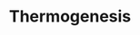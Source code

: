 ---
annotations:
- id: CL:0001070
  parent: native cell
  type: Cell Type Ontology
  value: beige adipocyte
- id: PW:0000034
  parent: classic metabolic pathway
  type: Pathway Ontology
  value: electron transport chain pathway
- id: CL:0000449
  parent: native cell
  type: Cell Type Ontology
  value: brown fat cell
authors:
- Khanspers
- Egonw
- Fehrhart
- MaintBot
description: Thermogenesis is an essential process of heat production in warm-blooded
  animals and some plants.
last-edited: 2019-08-16
organisms:
- Homo sapiens
redirect_from:
- /index.php/Pathway:WP4321
- /instance/WP4321
- /instance/WP4321_rr123362
revision: r123362
schema-jsonld:
- '@context': https://schema.org/
  '@id': https://wikipathways.github.io/pathways/WP4321.html
  '@type': Dataset
  creator:
    '@type': Organization
    name: WikiPathways
  description: Thermogenesis is an essential process of heat production in warm-blooded
    animals and some plants.
  keywords:
  - 2-Arachidonoylglycerol
  - 3,3',5'-Triiodothyronine
  - ACSL1
  - ACSL3
  - ACSL4
  - ACSL5
  - ACSL6
  - ACTB
  - ACTG1
  - ACTL6A
  - ACTL6B
  - ADCY1
  - ADCY10
  - ADCY2
  - ADCY3
  - ADCY4
  - ADCY5
  - ADCY6
  - ADCY7
  - ADCY8
  - ADCY9
  - ADP
  - ADRB3
  - AKT1S1
  - ANP
  - ARID1A
  - ARID1B
  - ATF2
  - ATP
  - Acetyl-CoA
  - Acyl-CoA
  - Acylcarnitine
  - Arachidonylethanolamide
  - BMP8A
  - BMP8B
  - BNP
  - CNR1
  - CPT1A
  - CPT1B
  - CPT1C
  - CPT2
  - CREB1
  - CREB3
  - CREB3L1
  - CREB3L2
  - CREB3L3
  - CREB3L4
  - CREB5
  - Carnitine
  - Coenzyme A
  - DG
  - DPF1
  - DPF3
  - Endocannabinoids
  - Estradiol-17beta
  - FADH2
  - FGF21
  - FGFR1
  - FRS2
  - GCG
  - GNAS
  - GRB2
  - Glycerol
  - H+
  - HRAS
  - KDM1A
  - KDM3A
  - KDM3B
  - KLB
  - KRAS
  - L-noradrenaline
  - LIPE
  - MAP2K3
  - MAP3K5
  - MAPK11
  - MAPK12
  - MAPK13
  - MAPK14
  - MG
  - MGLL
  - MLST8
  - MTOR
  - NADH
  - NPR1
  - NRAS
  - Nicotine
  - PLIN1
  - PNPLA2
  - PPARG
  - PPARGC1A
  - PRDM16
  - PRKAA1
  - PRKAA2
  - PRKAB1
  - PRKAB2
  - PRKACA
  - PRKACB
  - PRKACG
  - PRKAG1
  - PRKAG2
  - PRKAG3
  - PRKG1
  - PRKG2
  - RHEB
  - RPS6
  - RPS6KA1
  - RPS6KA2
  - RPS6KA3
  - RPS6KA6
  - RPS6KB1
  - RPS6KB2
  - RPTOR
  - SIRT6
  - SLC25A20
  - SLC25A29
  - SMARCA2
  - SMARCA4
  - SMARCB1
  - SMARCC1
  - SMARCC2
  - SMARCD1
  - SMARCD2
  - SMARCD3
  - SMARCE1
  - SOS1
  - SOS2
  - TG
  - TSC1
  - TSC2
  - UCP1
  - ZNF516
  - cAMP
  - cGMP
  - fatty acid
  license: CC0
  name: Thermogenesis
seo: CreativeWork
title: Thermogenesis
wpid: WP4321
---